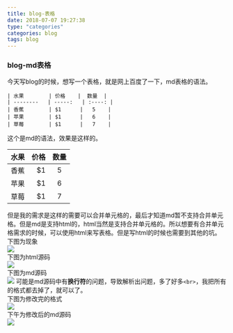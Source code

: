 ```yaml
---
title: blog-表格
date: 2018-07-07 19:27:38
type: "categories"
categories: blog
tags: blog
---
```


### blog-md表格

今天写blog的时候，想写一个表格，就是网上百度了一下，md表格的语法。

```
| 水果        | 价格    |  数量  |
| --------   | -----:   | :----: |
| 香蕉        | $1      |   5    |
| 苹果        | $1      |   6    |
| 草莓        | $1      |   7    |

```
这个是md的语法，效果是这样的。

| 水果        | 价格    |  数量  |
| --------   | -----:   | :----: |
| 香蕉        | $1      |   5    |
| 苹果        | $1      |   6    |
| 草莓        | $1      |   7    |

但是我的需求是这样的需要可以合并单元格的，最后才知道md暂不支持合并单元格。但是md是支持html的，html当然是支持合并单元格的。所以想要有合并单元格需求的时候，可以使用html来写表格。但是写html的时候也需要到其他的坑。		
下图为现象		
![](img/blog-表格/blog-表格-页面.png)		
下图为html源码		
![](img/blog-表格/blog-表格-html源码.png)		
下图为md源码		
![](img/blog-表格/blog-表格-md源码.png)
可能是md源码中有**换行符**的问题，导致解析出问题，多了好多`<br>`，我把所有的格式都去掉了，就可以了。	
下图为修改完的格式		
![](img/blog-表格/blog-表格-正确.png)		
下午为修改后的md源码		
![](img/blog-表格/blog-表格-正确md源码.png)


